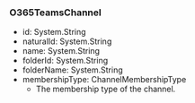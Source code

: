 ### O365TeamsChannel
- id: System.String
- naturalId: System.String
- name: System.String
- folderId: System.String
- folderName: System.String
- membershipType: ChannelMembershipType
  - The membership type of the channel.
